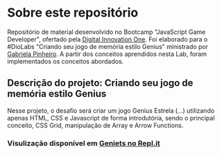 # Sobre este repositório

Repositório de material desenvolvido no Bootcamp "JavaScript Game Developer", ofertado pela [Digital Innovation One](https://web.digitalinnovation.one/). Foi elaborado para o #DioLabs "Criando seu jogo de memória estilo Genius" ministrado por [Gabriela Pinheiro](https://www.linkedin.com/in/gabrielapinheiro129/). A partir dos conceitos aprendidos nesta Lab, foram implementados os conceitos abordados.
 
## Descrição do projeto: Criando seu jogo de memória estilo Genius

Nesse projeto, o desafio será criar um jogo Genius Estrela (...) utilizando apenas HTML, CSS e Javascript de forma introdutória, sendo o principal conceito, CSS Grid, manipulação de Array e Arrow Functions.

### Visulização disponível em [Geniets no Repl.it](https://geniuslawniet.lauanyreis1.repl.co/)
